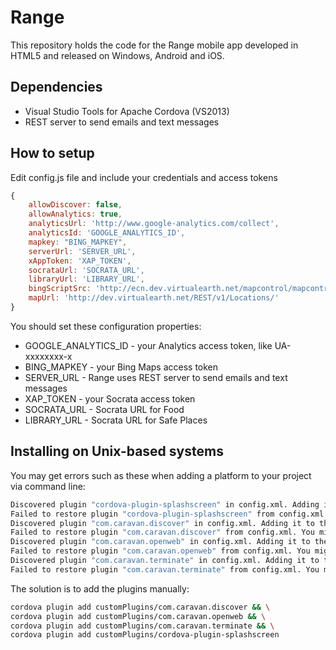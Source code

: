 # Range

This repository holds the code for the Range mobile app developed in HTML5 and released on Windows, Android and iOS.

## Dependencies

* Visual Studio Tools for Apache Cordova (VS2013)
* REST server to send emails and text messages

## How to setup

Edit config.js file and include your credentials and access tokens

```javascript
{
	allowDiscover: false,
	allowAnalytics: true,
	analyticsUrl: 'http://www.google-analytics.com/collect',
	analyticsId: 'GOOGLE_ANALYTICS_ID',
	mapkey: "BING_MAPKEY",
	serverUrl: 'SERVER_URL',
	xAppToken: 'XAP_TOKEN',
	socrataUrl: 'SOCRATA_URL',
	libraryUrl: 'LIBRARY_URL',
	bingScriptSrc: 'http://ecn.dev.virtualearth.net/mapcontrol/mapcontrol.ashx?v=7.0',
	mapUrl: 'http://dev.virtualearth.net/REST/v1/Locations/'
}
```

You should set these configuration properties:
* GOOGLE_ANALYTICS_ID - your Analytics access token, like UA-xxxxxxxx-x
* BING_MAPKEY - your Bing Maps access token
* SERVER_URL - Range uses REST server to send emails and text messages
* XAP_TOKEN - your Socrata access token
* SOCRATA_URL - Socrata URL for Food
* LIBRARY_URL - Socrata URL for Safe Places

## Installing on Unix-based systems

You may get errors such as these when adding a platform to your project via command line:

```bash
Discovered plugin "cordova-plugin-splashscreen" in config.xml. Adding it to the project
Failed to restore plugin "cordova-plugin-splashscreen" from config.xml. You might need to try adding it again. Error: Error: Registry returned 404 for GET on https://registry.npmjs.org/RangeAppV3
Discovered plugin "com.caravan.discover" in config.xml. Adding it to the project
Failed to restore plugin "com.caravan.discover" from config.xml. You might need to try adding it again. Error: Error: Registry returned 404 for GET on https://registry.npmjs.org/RangeAppV3
Discovered plugin "com.caravan.openweb" in config.xml. Adding it to the project
Failed to restore plugin "com.caravan.openweb" from config.xml. You might need to try adding it again. Error: Error: Registry returned 404 for GET on https://registry.npmjs.org/RangeAppV3
Discovered plugin "com.caravan.terminate" in config.xml. Adding it to the project
Failed to restore plugin "com.caravan.terminate" from config.xml. You might need to try adding it again. Error: Error: Registry returned 404 for GET on https://registry.npmjs.org/RangeAppV3
```

The solution is to add the plugins manually: 

```bash
cordova plugin add customPlugins/com.caravan.discover && \
cordova plugin add customPlugins/com.caravan.openweb && \
cordova plugin add customPlugins/com.caravan.terminate && \
cordova plugin add customPlugins/cordova-plugin-splashscreen
```
